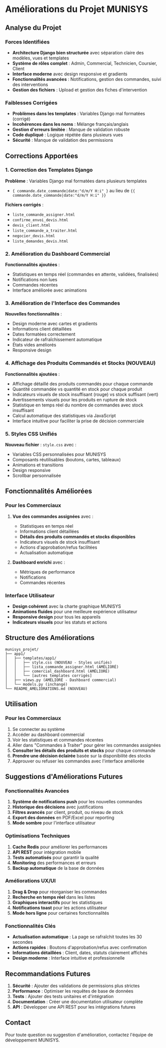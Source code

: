 # Améliorations du Projet MUNISYS

## Analyse du Projet

### Forces Identifiées
- **Architecture Django bien structurée** avec séparation claire des modèles, vues et templates
- **Système de rôles complet** : Admin, Commercial, Technicien, Coursier, Client
- **Interface moderne** avec design responsive et gradients
- **Fonctionnalités avancées** : Notifications, gestion des commandes, suivi des interventions
- **Gestion des fichiers** : Upload et gestion des fiches d'intervention

### Faiblesses Corrigées
- **Problèmes dans les templates** : Variables Django mal formatées (corrigé)
- **Incohérences dans les noms** : Mélange français/anglais
- **Gestion d'erreurs limitée** : Manque de validation robuste
- **Code dupliqué** : Logique répétée dans plusieurs vues
- **Sécurité** : Manque de validation des permissions

## Corrections Apportées

### 1. Correction des Templates Django
**Problème** : Variables Django mal formatées dans plusieurs templates
- `{ commande.date_commande|date:"d/m/Y H:i" }` au lieu de `{{ commande.date_commande|date:"d/m/Y H:i" }}`

**Fichiers corrigés** :
- `liste_commande_assigner.html`
- `confirme_envoi_devis.html`
- `devis_client.html`
- `liste_commande_a_traiter.html`
- `negocier_devis.html`
- `liste_demandes_devis.html`

### 2. Amélioration du Dashboard Commercial
**Fonctionnalités ajoutées** :
- Statistiques en temps réel (commandes en attente, validées, finalisées)
- Notifications non lues
- Commandes récentes
- Interface améliorée avec animations

### 3. Amélioration de l'Interface des Commandes
**Nouvelles fonctionnalités** :
- Design moderne avec cartes et gradients
- Informations client détaillées
- Dates formatées correctement
- Indicateur de rafraîchissement automatique
- États vides améliorés
- Responsive design

### 4. Affichage des Produits Commandés et Stocks (NOUVEAU)
**Fonctionnalités ajoutées** :
- Affichage détaillé des produits commandés pour chaque commande
- Quantité commandée vs quantité en stock pour chaque produit
- Indicateurs visuels de stock insuffisant (rouge) vs stock suffisant (vert)
- Avertissements visuels pour les produits en rupture de stock
- Statistique en temps réel du nombre de commandes avec stock insuffisant
- Calcul automatique des statistiques via JavaScript
- Interface intuitive pour faciliter la prise de décision commerciale

### 5. Styles CSS Unifiés
**Nouveau fichier** : `style.css` avec :
- Variables CSS personnalisées pour MUNISYS
- Composants réutilisables (boutons, cartes, tableaux)
- Animations et transitions
- Design responsive
- Scrollbar personnalisée

## Fonctionnalités Améliorées

### Pour les Commerciaux
1. **Vue des commandes assignées** avec :
   - Statistiques en temps réel
   - Informations client détaillées
   - **Détails des produits commandés et stocks disponibles**
   - Indicateurs visuels de stock insuffisant
   - Actions d'approbation/refus facilitées
   - Actualisation automatique

2. **Dashboard enrichi** avec :
   - Métriques de performance
   - Notifications
   - Commandes récentes

### Interface Utilisateur
- **Design cohérent** avec la charte graphique MUNISYS
- **Animations fluides** pour une meilleure expérience utilisateur
- **Responsive design** pour tous les appareils
- **Indicateurs visuels** pour les statuts et actions

## Structure des Améliorations

```
munisys_projet/
├── app1/
│   ├── templates/app1/
│   │   ├── style.css (NOUVEAU - Styles unifiés)
│   │   ├── lista_commande_assigner.html (AMÉLIORÉ)
│   │   ├── comercial_dashboard.html (AMÉLIORÉ)
│   │   └── [autres templates corrigés]
│   ├── views.py (AMÉLIORÉ - Dashboard commercial)
│   └── models.py (inchangé)
└── README_AMELIORATIONS.md (NOUVEAU)
```

## Utilisation

### Pour les Commerciaux
1. Se connecter au système
2. Accéder au dashboard commercial
3. Voir les statistiques et commandes récentes
4. Aller dans "Commandes à Traiter" pour gérer les commandes assignées
5. **Consulter les détails des produits et stocks** pour chaque commande
6. **Prendre une décision éclairée** basée sur la disponibilité des stocks
7. Approuver ou refuser les commandes avec l'interface améliorée

## Suggestions d'Améliorations Futures

### Fonctionnalités Avancées
1. **Système de notifications push** pour les nouvelles commandes
2. **Historique des décisions** avec justifications
3. **Filtres avancés** par client, produit, ou niveau de stock
4. **Export des données** en PDF/Excel pour reporting
5. **Mode sombre** pour l'interface utilisateur

### Optimisations Techniques
1. **Cache Redis** pour améliorer les performances
2. **API REST** pour intégration mobile
3. **Tests automatisés** pour garantir la qualité
4. **Monitoring** des performances et erreurs
5. **Backup automatique** de la base de données

### Améliorations UX/UI
1. **Drag & Drop** pour réorganiser les commandes
2. **Recherche en temps réel** dans les listes
3. **Graphiques interactifs** pour les statistiques
4. **Notifications toast** pour les actions utilisateur
5. **Mode hors ligne** pour certaines fonctionnalités

### Fonctionnalités Clés
- **Actualisation automatique** : La page se rafraîchit toutes les 30 secondes
- **Actions rapides** : Boutons d'approbation/refus avec confirmation
- **Informations détaillées** : Client, dates, statuts clairement affichés
- **Design moderne** : Interface intuitive et professionnelle

## Recommandations Futures

1. **Sécurité** : Ajouter des validations de permissions plus strictes
2. **Performance** : Optimiser les requêtes de base de données
3. **Tests** : Ajouter des tests unitaires et d'intégration
4. **Documentation** : Créer une documentation utilisateur complète
5. **API** : Développer une API REST pour les intégrations futures

## Contact
Pour toute question ou suggestion d'amélioration, contactez l'équipe de développement MUNISYS.
